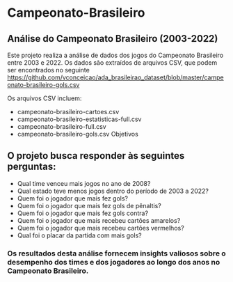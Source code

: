 # Campeonato-Brasileiro
## Análise do Campeonato Brasileiro (2003-2022)
Este projeto realiza a análise de dados dos jogos do Campeonato Brasileiro entre 2003 e 2022. Os dados são extraídos de arquivos CSV, que podem ser encontrados no seguinte https://github.com/vconceicao/ada_brasileirao_dataset/blob/master/campeonato-brasileiro-gols.csv

Os arquivos CSV incluem:

* campeonato-brasileiro-cartoes.csv
* campeonato-brasileiro-estatisticas-full.csv
* campeonato-brasileiro-full.csv
* campeonato-brasileiro-gols.csv
Objetivos
## O projeto busca responder às seguintes perguntas:

* Qual time venceu mais jogos no ano de 2008?
* Qual estado teve menos jogos dentro do período de 2003 a 2022?
* Quem foi o jogador que mais fez gols?
* Quem foi o jogador que mais fez gols de pênaltis?
* Quem foi o jogador que mais fez gols contra?
* Quem foi o jogador que mais recebeu cartões amarelos?
* Quem foi o jogador que mais recebeu cartões vermelhos?
* Qual foi o placar da partida com mais gols?
### Os resultados desta análise fornecem insights valiosos sobre o desempenho dos times e dos jogadores ao longo dos anos no Campeonato Brasileiro.
